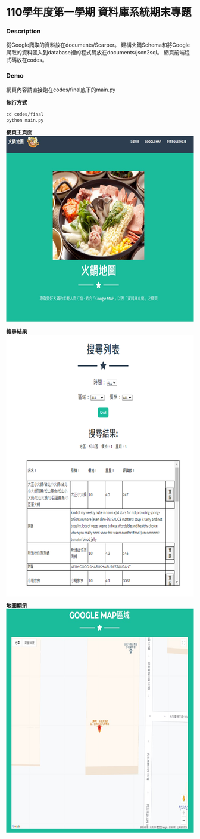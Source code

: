 # 110學年度第一學期 資料庫系統期末專題


### **Description**
從Google爬取的資料放在documents/Scarper。
建構火鍋Schema和將Google爬取的資料匯入到database裡的程式碼放在documents/json2sql。
網頁前端程式碼放在codes。

### **Demo**
網頁內容請直接跑在codes/final底下的main.py

**執行方式**
```
cd codes/final
python main.py
```

**網頁主頁面**
<img src="./figure/main.jpg" width = "1000" height = "500" div align=center />


**搜尋結果**
<img src="./figure/query.png" width = "1000" height = "700" div align=center />


**地圖顯示**
<img src="./figure/map.jpg" width = "1000" height = "600" div align=center />

